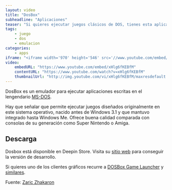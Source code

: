 ```yaml
---
layout: video
title: "DosBox"
subheadline: "Aplicaciones"
teaser: "Si quieres ejecutar juegos clásicos de DOS, tienes esta aplicación"
tags:
    - juego
    - dos
    - emulacion
categories:
    - apps
iframe: "<iframe width='970' height='546' src='//www.youtube.com/embed/xHlg6fKEBfM' frameborder='0' allowfullscreen></iframe>"
video:
    embedURL: "https://www.youtube.com/embed/xHlg6fKEBfM"
    contentURL: "https://www.youtube.com/watch?v=xHlg6fKEBfM"
    thumbnailUrl: "http://img.youtube.com/vi/xHlg6fKEBfM/maxresdefault.jpg"
---
```

<!--more-->

DosBox es un emulador para ejecutar aplicaciones escritas en el lengendario [MS-DOS](https://es.wikipedia.org/wiki/MS-DOS).

Hay que señalar que permite ejecutar juegos diseñados originalmente en este sistema operativo, nacido antes de Windows 3.1 y que mantuvo integrado hasta Windows Me. Ofrece buena calidad comparada con consolas de su generación como Super Nintendo o Amiga.

## Descarga

Dosbox está disponible en Deepin Store. Visita su [sitio web](https://www.dosbox.com/) para conseguir la versión de desarrollo.

Si quieres uno de los clientes gráficos recurre a [DOSBox Game Launcher](http://members.quicknet.nl/blankendaalr/dbgl/) y [similares](https://www.dosbox.com/wiki/DOSBoxFrontends).

Fuente: [Zaric Zhakaron](https://www.youtube.com/channel/UC5n2P_1F8nQhOo0fLGdh-iw)
